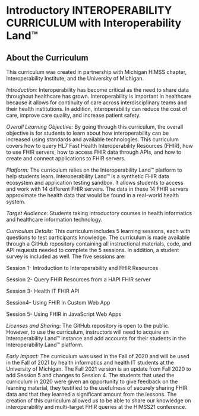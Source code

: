 # Introductory INTEROPERABILITY CURRICULUM with Interoperability Land™

## About the Curriculum

This curriculum was created in partnership with Michigan HIMSS chapter, Interoperability Institute, and the University of Michigan.

*Introduction:* Interoperability has become critical as the need to share data throughout healthcare has grown. Interoperability is important in healthcare because it allows for continuity of care across interdisciplinary teams and their health institutions. In addition, interoperability can reduce the cost of care, improve care quality, and increase patient safety. 

*Overall Learning Objective:* By going through this curriculum, the overall objective is for students to learn about how interoperability can be increased using standards and available technologies. This curriculum covers how to query HL7 Fast Health Interoperability Resources (FHIR), how to use FHIR servers, how to access FHIR data through APIs, and how to create and connect applications to FHIR servers. 

*Platform:* The curriculum relies on the Interoperability Land™ platform to help students learn. Interoperability Land™ is a synthetic FHIR data ecosystem and application testing sandbox. It allows students to access and work with 14 different FHIR servers. The data in these 14 FHIR servers approximate the health data that would be found in a real-world health system.

*Target Audience:* Students taking introductory courses in health informatics and healthcare information technology.

*Curriculum Details:* This curriculum includes 5 learning sessions, each with questions to test participants knowledge. The curriculum is made available through a GitHub repository containing all instructional materials, code, and API requests needed to complete the 5 sessions. In addition, a student survey is included as well.  The five sessions are: 

Session 1-  Introduction to Interoperability and FHIR Resources

Session 2-  Query FHIR Resources from a HAPI FHIR server 

Session 3-  Health IT FHIR API 

Session4-  Using FHIR in Custom Web App 

Session 5- Using FHIR in JavaScript Web Apps 

*Licenses and Sharing:* The GitHub repository is open to the public. However, to use the curriculum, instructors will need to acquire an Interoperability Land™ instance and add accounts for their students in the Interoperability Land™ platform.

*Early Impact:* The curriculum was used in the Fall of 2020 and will be used in the Fall of 2021 by health informatics and health IT students at the University of Michigan. The Fall 2021 version is an update from Fall 2020 to add Session 5 and changes to Session 4. The students that used the curriculum in 2020 were given an opportunity to give feedback on the learning material, they testified to the usefulness of securely sharing FHIR data and that they learned a significant amount from the lessons. The creation of this curriculum allowed us to be able to share our knowledge on interoperability and multi-target FHIR queries at the HIMSS21 conference. 

